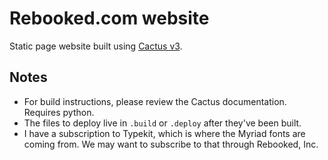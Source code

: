Rebooked.com website
====================

Static page website built using [Cactus v3](https://github.com/koenbok/Cactus/tree/v3).


Notes
-----

- For build instructions, please review the Cactus documentation. Requires python.
- The files to deploy live in `.build` or `.deploy` after they've been built.
- I have a subscription to Typekit, which is where the Myriad fonts are coming from. We may want to subscribe to that through Rebooked, Inc.
